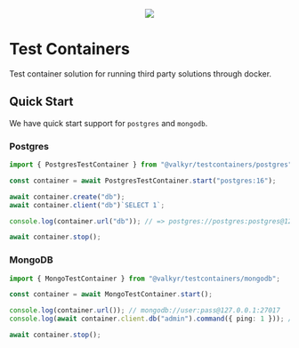 <p align="center">
  <img src="https://user-images.githubusercontent.com/1998130/229430454-ca0f2811-d874-4314-b13d-c558de8eec7e.svg" />
</p>

# Test Containers

Test container solution for running third party solutions through docker.

## Quick Start

We have quick start support for `postgres` and `mongodb`.

### Postgres

```ts
import { PostgresTestContainer } from "@valkyr/testcontainers/postgres";

const container = await PostgresTestContainer.start("postgres:16");

await container.create("db");
await container.client("db")`SELECT 1`;

console.log(container.url("db")); // => postgres://postgres:postgres@127.0.0.1:5432/db

await container.stop();
```

### MongoDB

```ts
import { MongoTestContainer } from "@valkyr/testcontainers/mongodb";

const container = await MongoTestContainer.start();

console.log(container.url()); // mongodb://user:pass@127.0.0.1:27017
console.log(await container.client.db("admin").command({ ping: 1 })); // { ok: 1 }

await container.stop();
```
